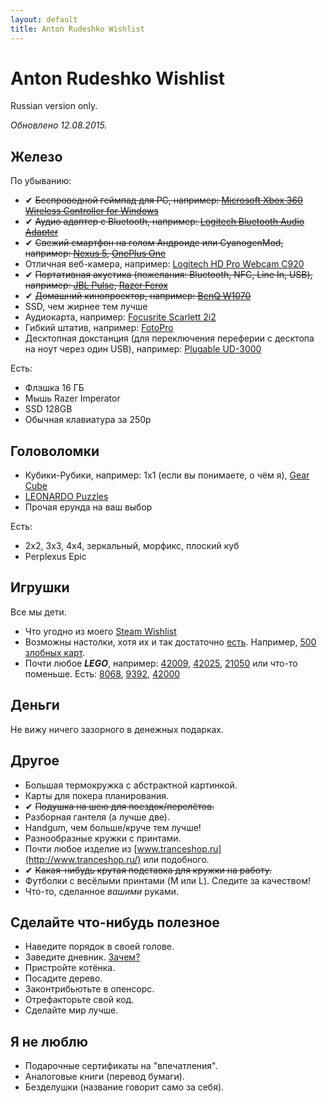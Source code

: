 ```yaml
---
layout: default
title: Anton Rudeshko Wishlist
---
```


# Anton Rudeshko Wishlist

Russian version only.

*Обновлено 12.08.2015.*

## Железо

По убыванию:

  * ✔ ~~Беспроводной геймпад для PC, например: [Microsoft Xbox 360 Wireless Controller for Windows](http://market.yandex.ru/model.xml?modelid=6157885&hid=91117)~~
  * ✔ ~~Аудио адаптер с Bluetooth, например: [Logitech Bluetooth Audio Adapter](http://www.ulmart.ru/goods/872447)~~
  * ✔ ~~Свежий смартфон на голом Андроиде или CyanogenMod, например: [Nexus 5](http://market.yandex.ru/model.xml?modelid=10564187&hid=91491), [OnePlus One](http://market.yandex.ru/model.xml?modelid=10799520&hid=91491)~~
  * Отличная веб-камера, например: [Logitech HD Pro Webcam C920](http://market.yandex.ru/model.xml?modelid=7878358&hid=4684840)
  * ✔ ~~Портативная акустика (пожелания: Bluetooth, NFC, Line In, USB), например: [JBL Pulse](http://market.yandex.ru/model.xml?modelid=10580942&hid=2724669), [Razer Ferox](http://market.yandex.ru/model.xml?modelid=7332865&hid=2724669)~~
  * ✔ ~~Домашний кинопроектор, например: [BenQ W1070](hhttp://market.yandex.ru/product/8517332)~~
  * SSD, чем жирнее тем лучше
  * Аудиокарта, например: [Focusrite Scarlett 2i2](http://market.yandex.ru/model.xml?modelid=7754997&hid=91027)
  * Гибкий штатив, например: [FotoPro](http://gopromarket.ru/#!/Гибкий-штатив-FotoPro/p/23619897/category=7002370)
  * Десктопная докстанция (для переключения переферии с десктопа на ноут через один USB), например: [Plugable UD-3000](http://www.amazon.com/Plugable-UD-3000-Universal-2048x1152-Ethernet/dp/B008N06I2I)

Есть:

  * Флэшка 16 ГБ
  * Мышь Razer Imperator
  * SSD 128GB
  * Обычная клавиатура за 250р

## Головоломки

  * Кубики-Рубики, например: 1x1 (если вы понимаете, о чём я), [Gear Cube](http://playlab.ru/toys/mefferts/gear-cube/)
  * [LEONARDO Puzzles](http://www.leonardo-puzzles.com/)
  * Прочая ерунда на ваш выбор

Есть:

  * 2x2, 3x3, 4x4, зеркальный, морфикс, плоский куб
  * Perplexus Epic

## Игрушки

Все мы дети.

  * Что угодно из моего [Steam Wishlist](http://steamcommunity.com/id/Tesla404/wishlist)
  * Возможны настолки, хотя их и так достаточно [есть](https://docs.google.com/document/d/1tmS6GldcGQllXxe-SeEqjR-SzQPwu74BIwmjpf7LRyk/edit). Например, [500 злобных карт](http://www.mosigra.ru/Face/Show/500/).
  * Почти любое ***LEGO***, например: [42009](http://shop.lego.com/en-US/Mobile-Crane-MK-II-42009), [42025](http://shop.lego.com/en-US/Cargo-Plane-42025), [21050](http://shop.lego.com/en-US/Studio-21050) или что-то поменьше. Есть: [8068](http://shop.lego.com/en-US/Rescue-Helicopter-8068), [9392](http://shop.lego.com/en-US/Quad-Bike-9392), [42000](http://shop.lego.com/en-US/Racer-42000)

## Деньги

Не вижу ничего зазорного в денежных подарках.

## Другое

  * Большая термокружка с абстрактной картинкой.
  * Карты для покера планирования.
  * ✔ ~~Подушка на шею для поездок/перелётов.~~
  * Разборная гантеля (а лучше две).
  * Handgum, чем больше/круче тем лучше!
  * Разнообразные кружки с принтами.
  * Почти любое изделие из [www.tranceshop.ru](http://www.tranceshop.ru/) или подобного.
  * ✔ ~~Какая-нибудь крутая подставка для кружки на работу.~~
  * Футболки с весёлыми принтами (M или L). Следите за качеством!
  * Что-то, сделанное *вашими* руками.

## Сделайте что-нибудь полезное

  * Наведите порядок в своей голове.
  * Заведите дневник. [Зачем?](http://lifehacker.ru/2012/10/20/6-prichin-zavesti-lichnyjj-dnevnik/)
  * Пристройте котёнка.
  * Посадите дерево.
  * Законтрибьютьте в опенсорс.
  * Отрефакторьте свой код.
  * Сделайте мир лучше.

## Я не люблю

  * Подарочные сертификаты на "впечатления".
  * Аналоговые книги (перевод бумаги).
  * Безделушки (название говорит само за себя).
